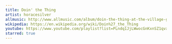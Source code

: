 ```yaml
---
title: Doin' the Thing
artist: horacesilver
allmusic: http://www.allmusic.com/album/doin-the-thing-at-the-village-gate-mw0000653239
wikipedia: https://en.wikipedia.org/wiki/Doin%27_the_Thing
youtube: https://www.youtube.com/playlist?list=PLndq1JjLWwocGnKxnSZ1qvxZi6ACIN-Jy
starred: true
---
```

